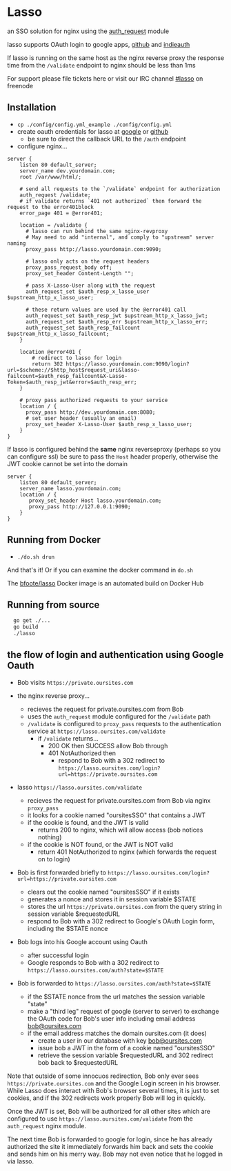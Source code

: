 # Lasso

an SSO solution for nginx using the [auth_request](http://nginx.org/en/docs/http/ngx_http_auth_request_module.html) module

lasso supports OAuth login to google apps, [github](https://developer.github.com/apps/building-integrations/setting-up-and-registering-oauth-apps/about-authorization-options-for-oauth-apps/) and [indieauth](https://indieauth.com/developers)

If lasso is running on the same host as the nginx reverse proxy the response time from the `/validate` endpoint to nginx should be less than 1ms

For support please file tickets here or visit our IRC channel [#lasso](irc://freenode.net/#lasso) on freenode

## Installation

* `cp ./config/config.yml_example ./config/config.yml`
* create oauth credentials for lasso at [google](https://console.developers.google.com/apis/credentials) or [github](https://developer.github.com/apps/building-integrations/setting-up-and-registering-oauth-apps/about-authorization-options-for-oauth-apps/)
  * be sure to direct the callback URL to the `/auth` endpoint
* configure nginx...

```{.nginxconf}
server {
    listen 80 default_server;
    server_name dev.yourdomain.com;
    root /var/www/html/;

    # send all requests to the `/validate` endpoint for authorization
    auth_request /validate;
    # if validate returns `401 not authorized` then forward the request to the error401block 
    error_page 401 = @error401;

    location = /validate {
      # lasso can run behind the same nginx-revproxy
      # May need to add "internal", and comply to "upstream" server naming
      proxy_pass http://lasso.yourdomain.com:9090;

      # lasso only acts on the request headers
      proxy_pass_request_body off;
      proxy_set_header Content-Length "";

      # pass X-Lasso-User along with the request
      auth_request_set $auth_resp_x_lasso_user $upstream_http_x_lasso_user;

      # these return values are used by the @error401 call
      auth_request_set $auth_resp_jwt $upstream_http_x_lasso_jwt;
      auth_request_set $auth_resp_err $upstream_http_x_lasso_err;
      auth_request_set $auth_resp_failcount $upstream_http_x_lasso_failcount;
    }

    location @error401 {
        # redirect to lasso for login
        return 302 https://lasso.yourdomain.com:9090/login?url=$scheme://$http_host$request_uri&lasso-failcount=$auth_resp_failcount&X-Lasso-Token=$auth_resp_jwt&error=$auth_resp_err;
    }

    # proxy pass authorized requests to your service
    location / {
      proxy_pass http://dev.yourdomain.com:8080;
      # set user header (usually an email)
      proxy_set_header X-Lasso-User $auth_resp_x_lasso_user;
    }
}

```

If lasso is configured behind the **same** nginx reverseproxy (perhaps so you can configure ssl) be sure to pass the `Host` header properly, otherwise the JWT cookie cannot be set into the domain

```{.nginxconf}
server {
    listen 80 default_server;
    server_name lasso.yourdomain.com;
    location / {
       proxy_set_header Host lasso.yourdomain.com;
       proxy_pass http://127.0.0.1:9090;
    }
}

```

## Running from Docker

* `./do.sh drun`

And that's it!  Or if you can examine the docker command in `do.sh`

The [bfoote/lasso](https://hub.docker.com/r/bfoote/lasso/) Docker image is an automated build on Docker Hub

## Running from source

```bash
  go get ./...
  go build
  ./lasso
```

## the flow of login and authentication using Google Oauth

* Bob visits `https://private.oursites.com`
* the nginx reverse proxy...
  * recieves the request for private.oursites.com from Bob
  * uses the `auth_request` module configured for the `/validate` path
  * `/validate` is configured to `proxy_pass` requests to the authentication service at `https://lasso.oursites.com/validate`
    * if `/validate` returns...
      * 200 OK then SUCCESS allow Bob through
      * 401 NotAuthorized then
        * respond to Bob with a 302 redirect to `https://lasso.oursites.com/login?url=https://private.oursites.com`

* lasso `https://lasso.oursites.com/validate`
  * recieves the request for private.oursites.com from Bob via nginx `proxy_pass`
  * it looks for a cookie named "oursitesSSO" that contains a JWT
  * if the cookie is found, and the JWT is valid
    * returns 200 to nginx, which will allow access (bob notices nothing)
  * if the cookie is NOT found, or the JWT is NOT valid
    * return 401 NotAuthorized to nginx (which forwards the request on to login)

* Bob is first forwarded briefly to `https://lasso.oursites.com/login?url=https://private.oursites.com`
  * clears out the cookie named "oursitesSSO" if it exists
  * generates a nonce and stores it in session variable $STATE
  * stores the url `https://private.oursites.com` from the query string in session variable $requestedURL
  * respond to Bob with a 302 redirect to Google's OAuth Login form, including the $STATE nonce

* Bob logs into his Google account using Oauth
  * after successful login
  * Google responds to Bob with a 302 redirect to `https://lasso.oursites.com/auth?state=$STATE`

* Bob is forwarded to `https://lasso.oursites.com/auth?state=$STATE`
  * if the $STATE nonce from the url matches the session variable "state"
  * make a "third leg" request of google (server to server) to exchange the OAuth code for Bob's user info including email address bob@oursites.com
  * if the email address matches the domain oursites.com (it does)
    * create a user in our database with key bob@oursites.com
    * issue bob a JWT in the form of a cookie named "oursitesSSO"
    * retrieve the session variable $requestedURL and 302 redirect bob back to $requestedURL

Note that outside of some innocuos redirection, Bob only ever sees `https://private.oursites.com` and the Google Login screen in his browser.  While Lasso does interact with Bob's browser several times, it is just to set cookies, and if the 302 redirects work properly Bob will log in quickly.

Once the JWT is set, Bob will be authorized for all other sites which are configured to use `https://lasso.oursites.com/validate` from the `auth_request` nginx module.

The next time Bob is forwarded to google for login, since he has already authorized the site it immediately forwards him back and sets the cookie and sends him on his merry way.  Bob may not even notice that he logged in via lasso.
